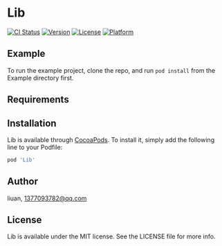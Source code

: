 # Lib

[![CI Status](https://img.shields.io/travis/liuan/Lib.svg?style=flat)](https://travis-ci.org/liuan/Lib)
[![Version](https://img.shields.io/cocoapods/v/Lib.svg?style=flat)](https://cocoapods.org/pods/Lib)
[![License](https://img.shields.io/cocoapods/l/Lib.svg?style=flat)](https://cocoapods.org/pods/Lib)
[![Platform](https://img.shields.io/cocoapods/p/Lib.svg?style=flat)](https://cocoapods.org/pods/Lib)

## Example

To run the example project, clone the repo, and run `pod install` from the Example directory first.

## Requirements

## Installation

Lib is available through [CocoaPods](https://cocoapods.org). To install
it, simply add the following line to your Podfile:

```ruby
pod 'Lib'
```

## Author

liuan, 1377093782@qq.com

## License

Lib is available under the MIT license. See the LICENSE file for more info.

